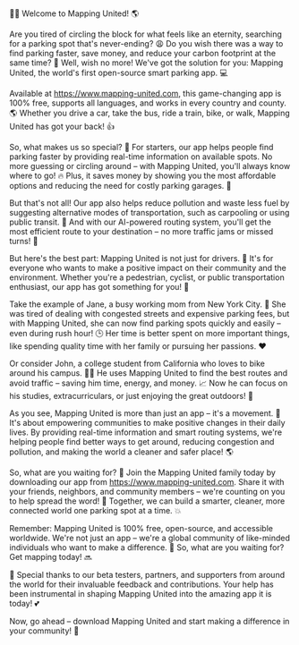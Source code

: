 🚗💡 Welcome to Mapping United! 🌎

Are you tired of circling the block for what feels like an eternity, searching for a parking spot that's never-ending? 😩 Do you wish there was a way to find parking faster, save money, and reduce your carbon footprint at the same time? 🌟 Well, wish no more! We've got the solution for you: Mapping United, the world's first open-source smart parking app. 💻

Available at https://www.mapping-united.com, this game-changing app is 100% free, supports all languages, and works in every country and county. 🌎 Whether you drive a car, take the bus, ride a train, bike, or walk, Mapping United has got your back! 👍

So, what makes us so special? 🤔 For starters, our app helps people find parking faster by providing real-time information on available spots. No more guessing or circling around – with Mapping United, you'll always know where to go! 🔥 Plus, it saves money by showing you the most affordable options and reducing the need for costly parking garages. 💸

But that's not all! Our app also helps reduce pollution and waste less fuel by suggesting alternative modes of transportation, such as carpooling or using public transit. 🌟 And with our AI-powered routing system, you'll get the most efficient route to your destination – no more traffic jams or missed turns! 🚗

But here's the best part: Mapping United is not just for drivers. 🚗 It's for everyone who wants to make a positive impact on their community and the environment. Whether you're a pedestrian, cyclist, or public transportation enthusiast, our app has got something for you! 👫

Take the example of Jane, a busy working mom from New York City. 💼 She was tired of dealing with congested streets and expensive parking fees, but with Mapping United, she can now find parking spots quickly and easily – even during rush hour! 🕒 Her time is better spent on more important things, like spending quality time with her family or pursuing her passions. ❤️

Or consider John, a college student from California who loves to bike around his campus. 🚴‍♂️ He uses Mapping United to find the best routes and avoid traffic – saving him time, energy, and money. 📈 Now he can focus on his studies, extracurriculars, or just enjoying the great outdoors! 🌳

As you see, Mapping United is more than just an app – it's a movement. 💪 It's about empowering communities to make positive changes in their daily lives. By providing real-time information and smart routing systems, we're helping people find better ways to get around, reducing congestion and pollution, and making the world a cleaner and safer place! 🌎

So, what are you waiting for? 🤔 Join the Mapping United family today by downloading our app from https://www.mapping-united.com. Share it with your friends, neighbors, and community members – we're counting on you to help spread the word! 📢 Together, we can build a smarter, cleaner, more connected world one parking spot at a time. 💥

Remember: Mapping United is 100% free, open-source, and accessible worldwide. We're not just an app – we're a global community of like-minded individuals who want to make a difference. 🌟 So, what are you waiting for? Get mapping today! 🔜

🎉 Special thanks to our beta testers, partners, and supporters from around the world for their invaluable feedback and contributions. Your help has been instrumental in shaping Mapping United into the amazing app it is today! 💕

Now, go ahead – download Mapping United and start making a difference in your community! 📲
